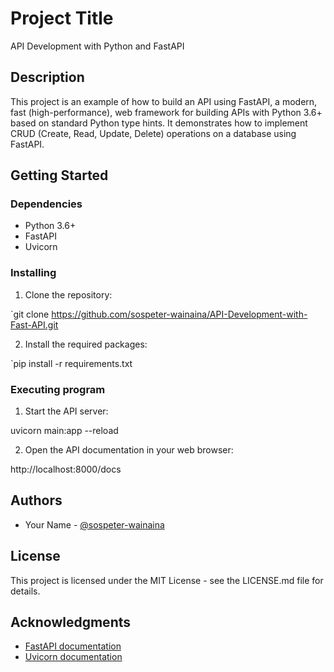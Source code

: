 # Project Title

API Development with Python and FastAPI

## Description

This project is an example of how to build an API using FastAPI, a modern, fast (high-performance), web framework for building APIs with Python 3.6+ based on standard Python type hints. It demonstrates how to implement CRUD (Create, Read, Update, Delete) operations on a database using FastAPI.

## Getting Started

### Dependencies

* Python 3.6+
* FastAPI
* Uvicorn

### Installing

1. Clone the repository:

`git clone https://github.com/sospeter-wainaina/API-Development-with-Fast-API.git


2. Install the required packages:

`pip install -r requirements.txt


### Executing program

1. Start the API server:

uvicorn main:app --reload

2. Open the API documentation in your web browser:

http://localhost:8000/docs


## Authors

* Your Name - [@sospeter-wainaina](https://github.com/sospeter-wainaina)

## License

This project is licensed under the MIT License - see the LICENSE.md file for details.

## Acknowledgments

* [FastAPI documentation](https://fastapi.tiangolo.com/)
* [Uvicorn documentation](https://www.uvicorn.org/)

